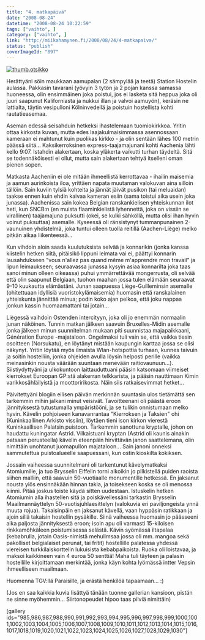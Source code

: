 ```yaml
---
title: "4. matkapäivä"
date: "2008-08-24"
datetime: "2008-08-24 10:22:59"
tags: ["vaihto", ]
category: ["vaihto", ]
link: "http://miikahamynen.fi/2008/08/24/4-matkapaiva/"
status: "publish"
coverImageId: "897"
---
```


[![](/uploads/2008/08/thumb.otsikko2.jpg "thumb.otsikko")](http://miikahamynen.fi/2008/08/24/4-matkapaiva/thumb-otsikko-27/)

Herättyäni söin maukkaan aamupalan (2 sämpylää ja teetä) Station Hostelin aulassa. Pakkasin tavarani (yövyin 3 tytön ja 2 pojan kanssa samassa huoneessa, olin ensimmäinen joka poistui, jos ei lasketa sitä heppua joka oli juuri saapunut Kaliforniasta ja nukkui illan ja valvoi aamuyön), keräsin ne lattialta, täytin vesipulloni Kölninvedellä ja poistuin hostellista kohti rautatieasemaa.

Aseman edessä seisahduin hetkeksi ihastelemaan tuomiokirkkoa. Yritin ottaa kirkosta kuvan, mutta edes laajakulmaisimmassa asennossaan kameraan ei mahtunut kuin puolikas kirkko - ja olin sentään lähes 100 metrin päässä siitä... Kaksikerroksinen express-taajamajunani kohti Aachenia lähti kello 9:07. Istahdin alakertaan, koska yläkerta vaikutti turhan täydeltä. Sitä se todennäköisesti ei ollut, mutta sain alakertaan tehtyä itselleni oman pienen sopen.

Matkasta Aacheniin ei ole mitään ihmeellistä kerrottavaa - ihailin maisemia ja aamun aurinkoista iloa, yrittäen napata muutaman valokuvan aina silloin tällöin. Sain kuviin tylsiä kohteita ja jännät jäivät pusikon (tai meluaidan) taakse ennen kuin ehdin kaivaa kameran esiin (sama toistui aika usein joka junassa). Aachenissa sain kokea Belgian ranskankielisen yhteiskunnan ilot heti, kun SNCB:n (en muista flaaminkielistä lyhennettä, joka on vissiin se virallinen) taajamajuna puksutti (okei, se kulki sähköllä, mutta olisi ihan hyvin voinut puksuttaa) asemalle. Kyseessä oli ränsistynyt tummanpunainen 2-vaunuinen yhdistelmä, joka tuntui olleen tuolla reitillä (Aachen-Liège) melko pitkän aikaa liikenteessä...

Kun vihdoin aloin saada kuulutuksista selvää ja konnarikin (jonka kanssa kiistelin hetken siitä, pitäisikö lippuni leimata vai ei, päättyi konnarin lausahdukseen "vous n'allez pas quand même m'apprendre mon travail" ja lipun leimaukseen; seuraavassa junassa kysyin asiaa konnarilta joka taas sanoi minun olleen oikeassa) puhui ymmärrettävää mongerrusta, oli selvää että olin saapunut Belgiaan, tuohon maahan jossa tulen elämään seuraavat 9-10 kuukautta elämästäni. Junan saapuessa Liège-Guilleminsin asemalle (ohitettuaan idyllisiä vuoristokylämaisemia) huomasin että ranskalainen yhteiskunta jännittää minua; podin koko ajan pelkoa, että joku nappaa jonkun kassin huomaamattani tai jotain...

Liègessä vaihdoin Ostenden intercityyn, joka oli jo enemmän normaalin junan näköinen. Tunnin matkan jälkeen saavuin Bruxelles-Midin asemalle jonka jälkeen minun suunnitelman mukaan piti suunnistaa majapaikkaani, Génération Europe -majataloon. Ongelmaksi tuli vain se, että vaikka tiesin osoitteen (Norsukatu), en löytänyt mistään kaupungin karttaa jossa se olisi näkynyt. Yritin löytää myös ilmaista Wlan-hotspottia turhaan, kunnes taivuin ja soitin hostelliin, jonka ohjeiden avulla löysin helposti perille (vaikka meinasinkin nousta väärään suuntaan menevään raitiovaunuun...). Siistiydyttyäni ja ulkokuntoon laittauduttuani pääsin katsomaan viimeiset kierrokset Euroopan GP:stä alakerran telkkarista, ja pääsin nauttimaan Kimin varikkosähläilyistä ja moottoririkosta. Näin siis ratkaisevimmat hetket...

Päivitettyäni blogiin eilisen päivän merkinnän suuntasin ulos tietämättä sen tarkemmin mihin jalkani minut veisivät. Tavoitteenani oli päästä eroon jännityksestä tutustumalla ympäristööni, ja se tulikin onnistumaan melko hyvin. Kävelin pohjoiseen kanavanrantaa "Kierroksen ja Taksien" ohi (Kuninkaallinen Arkisto vissiin), löytäen tieni ison kirkon vierestä Kuninkaallisen Palatsin puistoon. Tarkemmin sanottuna kryptalle, johon on haudattu kuningatar Astrid. Vilkaistuani kryptan (Astrid oli kaunis ainakin patsaan perusteella) kävelin eteenpäin hirvittävän janon saattelemana, olin nimittäin unohtanut juomapullon majataloon... Sain janoni onneksi sammutettua puistoalueelle saapuessani, kun ostin kioskilta kokiksen.

Jossain vaiheessa suunnitelmani oli tarkentunut kävelymatkaksi Atomiumille, ja tuo Brysselin Eiffelin torni alkoikin jo pilkistellä puiden raoista siihen malliin, että saavuin 50-vuotiaalle monumentille hetkessä. En jaksanut nousta ylös ensinnäkään hinnan takia, ja toisekseen koska se oli menossa kiinni. Pitää joskus toiste käydä sitten uudestaan. Istuskelin hetken Atomiumin alla ihastellen sitä ja poiskävellessäni tarkastin Brysselin Maailmannäyttelyn 50-vuotisjuhlaesittelyn (valokuvia eri paviljongeista ynnä muuta rojua). Takaisinpäin en jaksanut kävellä, vaan hyppäsin ratikkaan ja ajoin sillä takaisin hostellin pysäkille. Siinä vaiheessa huomasin jo päässeeni aika paljosta jännityksestä eroon; isoin apu oli varmasti 15-kiloisen rinkkamöhkäleen poistumisessa selästä. Kävin syömässä iltapalaa (kebabrulla, jotain Oasis-nimistä mehulimsaa jossa oli mm. mangoa sekä pakolliset belgialaiset perunat, tai fritit) hostellille palatessa yhdessä viereisen turkkilaiskorttelin lukuisista kebabpaikoista. Ruoka oli loistavaa, ja maksoi kaikkineen vain 4 euroa 50 senttiä! Maha tuli täyteen ja palasin hostellille kirjoittamaan merkintää, jonka käyn kohta lyömässä intter Vepsin ihmeelliseen maailmaan.

Huomenna TGV:llä Paraisille, ja erästä henkilöä tapaamaan... :)

(Jos en saa kaikkia kuvia lisättyä tänään tuonne gallerian kansioon, pistän ne sinne myöhemmin... Siirtonopeudet hipoo taas pilviä nimittäin)

\[gallery ids="985,986,987,988,990,991,992,993,994,995,996,997,998,999,1000,1001,1002,1003,1004,1005,1006,1007,1008,1009,1010,1011,1012,1013,1014,1015,1016,1017,1018,1019,1020,1021,1022,1023,1024,1025,1026,1027,1028,1029,1030"\]
